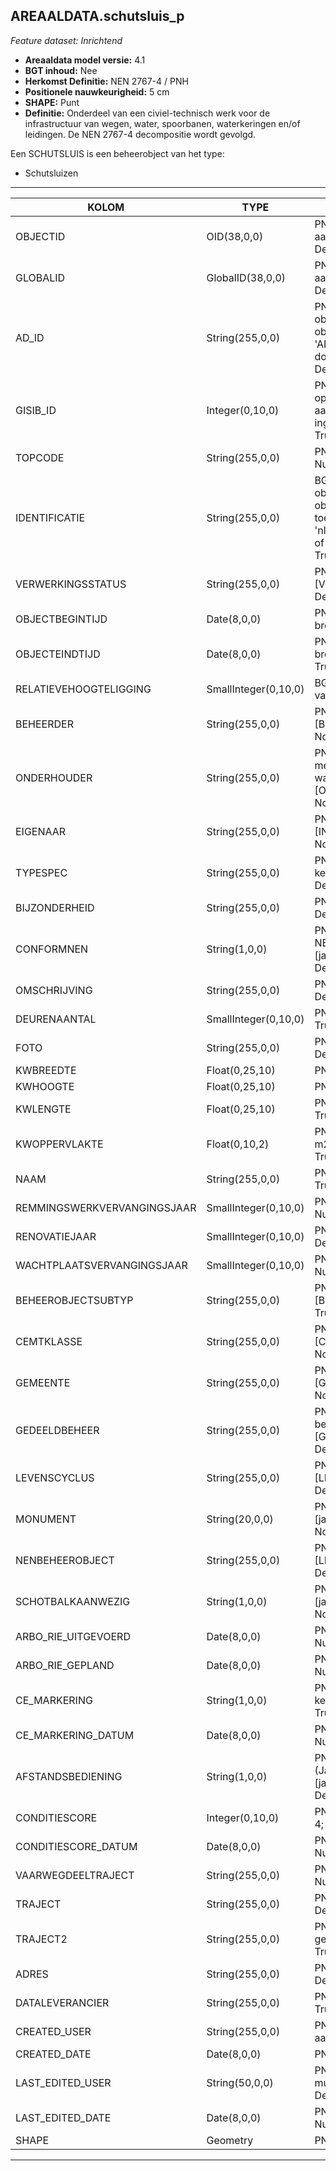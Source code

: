 ﻿## AREAALDATA.schutsluis_p

*Feature dataset: Inrichtend*


* __Areaaldata model versie:__ 4.1
* __BGT inhoud:__ Nee
* __Herkomst Definitie:__ NEN 2767-4 / PNH
* __Positionele nauwkeurigheid:__ 5 cm
* __SHAPE:__ Punt
* __Definitie:__ Onderdeel van een civiel-technisch werk voor de infrastructuur van wegen, water, spoorbanen, waterkeringen en/of leidingen. De NEN 2767-4 decompositie wordt gevolgd. 

Een SCHUTSLUIS is een beheerobject van het type:  

* Schutsluizen

***

|KOLOM                               |TYPE                     |DEFINITIE|
|------                              |----                     |-----    |
|OBJECTID                            |OID(38,0,0)              |PNH; Intern ArcGIS Identificatienummer, aangemaakt door ArcGIS; Nullable: False; Default: None|
|GLOBALID                            |GlobalID(38,0,0)         |PNH; Global Unique Identifier,  aangemaakt door ArcGIS; Nullable: False; Default: None|
|AD_ID                               |String(255,0,0)          |PNH; Uniek identificatienummer voor het object dat onveranderlijk is zolang het object bestaat in Areaaldata: in format 'AD.[GUID]'. Dit moet worden ingevuld door de aannemer; Nullable: False; Default: None|
|GISIB_ID                            |Integer(0,10,0)          |PNH; Uniek Identificatienummer beheer openbare ruimte (GISIB), wordt aangemaakt in GISIB en mag niet worden ingevuld door de aannemer; Nullable: True; Default: None|
|TOPCODE                             |String(255,0,0)          |PNH; Topcode; keuzelijst [TOPCODE]; Nullable: True; Default: None|
|IDENTIFICATIE                       |String(255,0,0)          |BGT; Uniek identificatienummer voor het object dat onveranderlijk is zolang het object bestaat: bevat indien van toepassing BGT/IMKL ID in format 'nl.imgeo/imkl.bronhouderscode.LokaalID' of anders: '00000'.LokaalID; Nullable: True; Default: None|
|VERWERKINGSSTATUS                   |String(255,0,0)          |PNH; Status van de gegevens; keuzelijst [VERWERKINGSSTATUS]; Nullable: False; Default: Nieuw|
|OBJECTBEGINTIJD                     |Date(8,0,0)              |PNH; Datum waarop het object bij de bronhouder is ontstaan; Nullable: True|
|OBJECTEINDTIJD                      |Date(8,0,0)              |PNH; Datum waarop het object bij de bronhouder niet meer geldig is; Nullable: True|
|RELATIEVEHOOGTELIGGING              |SmallInteger(0,10,0)     |BGT; Aanduiding voor de relatieve hoogte van het object; Nullable: False; Default: 0|
|BEHEERDER                           |String(255,0,0)          |PNH; Beheerder van het object; keuzelijst [BEHEERDER]; Nullable: True; Default: None|
|ONDERHOUDER                         |String(255,0,0)          |PNH; Onderhouder van het object: kan meerdere door puntkomma gescheiden waardes bevatten; keuzelijst [ONDERHOUDER]; Nullable: True; Default: None|
|EIGENAAR                            |String(255,0,0)          |PNH; Eigenaar van het object; keuzelijst [INSTANTIE]; Nullable: True; Default: None|
|TYPESPEC                            |String(255,0,0)          |PNH; Nadere typering van het object; keuzelijst [typeSpecSSS]; Nullable: True; Default: None|
|BIJZONDERHEID                       |String(255,0,0)          |PNH; Extra toelichting; Nullable: True; Default: None|
|CONFORMNEN                          |String(1,0,0)            |PNH; Indicatie of classificatie conform NEN is, Ja/Nee/Onbekend; keuzelijst [jaNeeOnbekend]; Nullable: False; Default: O|
|OMSCHRIJVING                        |String(255,0,0)          |PNH; Extra toelichting; Nullable: True; Default: None|
|DEURENAANTAL                        |SmallInteger(0,10,0)     |PNH; Aantal deuren (bij sluis); Nullable: True|
|FOTO                                |String(255,0,0)          |PNH; URL naar Afbeelding; Nullable: True; Default: None|
|KWBREEDTE                           |Float(0,25,10)           |PNH; Breedte kunstwerk; Nullable: True|
|KWHOOGTE                            |Float(0,25,10)           |PNH; Hoogte kunstwerk; Nullable: True|
|KWLENGTE                            |Float(0,25,10)           |PNH; Totale lengte kunstwerk; Nullable: True|
|KWOPPERVLAKTE                       |Float(0,10,2)            |PNH; Oppervlakte van het kunstwerk in m2, afgerond op 2 decimalen; Nullable: True; Default: None|
|NAAM                                |String(255,0,0)          |PNH; Naam van het kunstwerk; Nullable: True; Default: None|
|REMMINGSWERKVERVANGINGSJAAR         |SmallInteger(0,10,0)     |PNH; Vervangingsjaar Remwerk ; Nullable: True|
|RENOVATIEJAAR                       |SmallInteger(0,10,0)     |PNH; Renovatiejaar ; Nullable: True; Default: None|
|WACHTPLAATSVERVANGINGSJAAR          |SmallInteger(0,10,0)     |PNH; Vervangingsjaar wachtplaats ; Nullable: True|
|BEHEEROBJECTSUBTYP                  |String(255,0,0)          |PNH; Beheerobject subtype; keuzelijst [BEHEER_OBJECT_SUBTYPE]; Nullable: True; Default: None|
|CEMTKLASSE                          |String(255,0,0)          |PNH; Klasse van het cement; keuzelijst [CEMT_KLASSE]; Nullable: True; Default: None|
|GEMEENTE                            |String(255,0,0)          |PNH; Gemeente naam; keuzelijst [GEMEENTE]; Nullable: True; Default: None|
|GEDEELDBEHEER                       |String(255,0,0)          |PNH; Indien van toepassing, tweede beheerder van het object; keuzelijst [GEDEELD_BEHEER]; Nullable: True; Default: None|
|LEVENSCYCLUS                        |String(255,0,0)          |PNH; Levenscyclus; keuzelijst [LEVENSCYCLUS]; Nullable: True; Default: None|
|MONUMENT                            |String(20,0,0)           |PNH; Monumentale status; keuzelijst [jaNeeOnbekend]; Nullable: True; Default: None|
|NENBEHEEROBJECT                     |String(255,0,0)          |PNH; NENBEHEEROBJECT; keuzelijst [LEVENSCYCLUS]; Nullable: True; Default: None|
|SCHOTBALKAANWEZIG                   |String(1,0,0)            |PNH; Schotbalk aanwezig; keuzelijst [jaNeeOnbekend]; Nullable: True; Default: None|
|ARBO_RIE_UITGEVOERD                 |Date(8,0,0)              |PNH; Laatst uitgevoerde RIE (datum); Nullable: True|
|ARBO_RIE_GEPLAND                    |Date(8,0,0)              |PNH; Volgende geplande RIE (datum); Nullable: True|
|CE_MARKERING                        |String(1,0,0)            |PNH; CE markering: Ja/Nee/Onbekend; keuzelijst [jaNeeOnbekend]; Nullable: True; Default: O|
|CE_MARKERING_DATUM                  |Date(8,0,0)              |PNH; CE markering sinds (datum); Nullable: True|
|AFSTANDSBEDIENING                   |String(1,0,0)            |PNH; Afstandsbediening (Ja/Nee/Onbekend; keuzelijst [jaNeeOnbekend]; Nullable: False; Default: O|
|CONDITIESCORE                       |Integer(0,10,0)          |PNH; Conditiescore conform NEN 2767-4; Nullable: True; Default: None|
|CONDITIESCORE_DATUM                 |Date(8,0,0)              |PNH; Datum opname Conditiescore; Nullable: True|
|VAARWEGDEELTRAJECT                  |String(255,0,0)          |PNH; FK naar vaarwegdeeltraject_v; Nullable: True; Default: None|
|TRAJECT                             |String(255,0,0)          |PNH; FK naar traject_v; Nullable: True; Default: None|
|TRAJECT2                            |String(255,0,0)          |PNH; Foreign Key naar traject_v, in het geval van een tweede traject; Nullable: True; Default: None|
|ADRES                               |String(255,0,0)          |PNH; FK naar adres_tbl; Nullable: True; Default: None|
|DATALEVERANCIER                     |String(255,0,0)          |PNH; Leverancier van de data; Nullable: True; Default: None|
|CREATED_USER                        |String(255,0,0)          |PNH; Naam van gebruiker die de rij heeft aangemaakt; Nullable: True; Default: None|
|CREATED_DATE                        |Date(8,0,0)              |PNH; Aanmaakdatum; Nullable: True|
|LAST_EDITED_USER                    |String(50,0,0)           |PNH; Naam van gebruiker die de laatste mutatie heeft doorgevoerd; Nullable: True; Default: None|
|LAST_EDITED_DATE                    |Date(8,0,0)              |PNH; Datum van de laatste mutatie; Nullable: True|
|SHAPE                               |Geometry                 |PNH; Punt|



***

